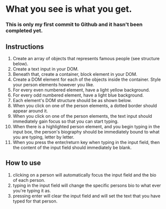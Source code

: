 # What you see is what you get.

### This is only my first commit to Github and it hasn't been completed yet.


## Instructions
1. Create an array of objects that represents famous people (see structure below).
2. Create a text input in your DOM.
3. Beneath that, create a container, block element in your DOM.
4. Create a DOM element for each of the objects inside the container. Style your person elements however you like.
5. For every even numbered element, have a light yellow background.
6. For every odd numbered element, have a light blue background.
7. Each element's DOM structure should be as shown below.
8. When you click on one of the person elements, a dotted border should appear around it.
9. When you click on one of the person elements, the text input should immediately gain focus so that you can start typing.
10. When there is a highlighted person element, and you begin typing in the input box, the person's biography should be immediately bound to what you are typing, letter by letter.
11. When you press the enter/return key when typing in the input field, then the content of the input field should immediately be blank.


## How to use
1. clicking on a person will automatically focus the input field and the bio of each person.
2. typing in the input field will change the specific persons bio to what ever you're typing it as.
3. pressing enter will clear the input field and will set the text that you have typed for that person.
